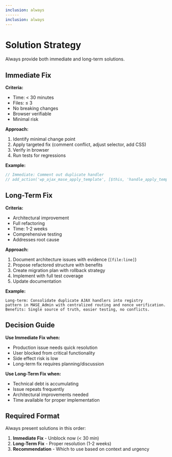 ```yaml
---
inclusion: always
------
inclusion: always
---
```


# Solution Strategy

Always provide both immediate and long-term solutions.

## Immediate Fix

**Criteria:**
- Time: < 30 minutes
- Files: ≤ 3
- No breaking changes
- Browser verifiable
- Minimal risk

**Approach:**
1. Identify minimal change point
2. Apply targeted fix (comment conflict, adjust selector, add CSS)
3. Verify in browser
4. Run tests for regressions

**Example:**
```php
// Immediate: Comment out duplicate handler
// add_action('wp_ajax_mase_apply_template', [$this, 'handle_apply_template']);
```

## Long-Term Fix

**Criteria:**
- Architectural improvement
- Full refactoring
- Time: 1-2 weeks
- Comprehensive testing
- Addresses root cause

**Approach:**
1. Document architecture issues with evidence (`[file:line]`)
2. Propose refactored structure with benefits
3. Create migration plan with rollback strategy
4. Implement with full test coverage
5. Update documentation

**Example:**
```
Long-term: Consolidate duplicate AJAX handlers into registry
pattern in MASE_Admin with centralized routing and nonce verification.
Benefits: Single source of truth, easier testing, no conflicts.
```

## Decision Guide

**Use Immediate Fix when:**
- Production issue needs quick resolution
- User blocked from critical functionality
- Side effect risk is low
- Long-term fix requires planning/discussion

**Use Long-Term Fix when:**
- Technical debt is accumulating
- Issue repeats frequently
- Architectural improvements needed
- Time available for proper implementation

## Required Format

Always present solutions in this order:

1. **Immediate Fix** - Unblock now (< 30 min)
2. **Long-Term Fix** - Proper resolution (1-2 weeks)
3. **Recommendation** - Which to use based on context and urgency